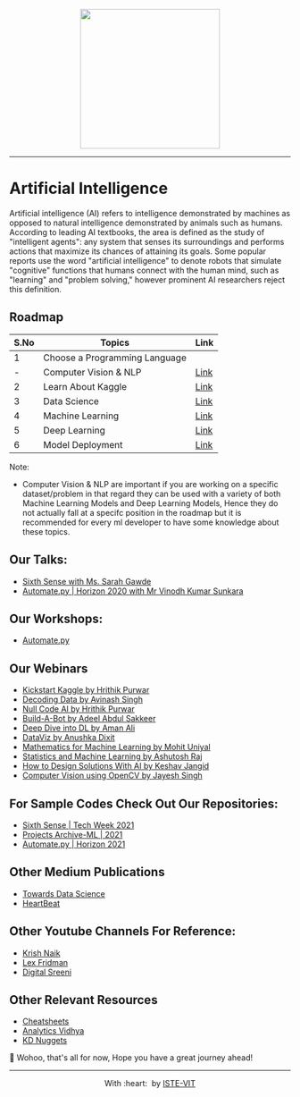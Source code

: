 <p align="center">
 <img src="https://g.foolcdn.com/editorial/images/659810/ai-button-on-a-circuit-board.jpg" height="250"> <br> 
</p>

---

# Artificial Intelligence

Artificial intelligence (AI) refers to intelligence demonstrated by machines as opposed to natural intelligence demonstrated by animals such as humans.
According to leading AI textbooks, the area is defined as the study of "intelligent agents": any system that senses its surroundings and performs actions that maximize its chances of attaining its goals.
Some popular reports use the word "artificial intelligence" to denote robots that simulate "cognitive" 
functions that humans connect with the human mind, such as "learning" and "problem solving," however prominent AI researchers reject this definition.

## Roadmap

| S.No | Topics|Link|
|------|-------|----|
|1|Choose a Programming Language||
|-|Computer Vision & NLP|[Link](./ComputerVisionNLP.md)|
|2|Learn About Kaggle|[Link](./Kaggle.md)|
|3|Data Science|[Link](./DataScience.md)|
|4|Machine Learning|[Link](./MachineLearning.md)|
|5|Deep Learning|[Link](./DeepLearning.md)|
|6|Model Deployment|[Link](./ModelDeployment.md)|



Note:
- Computer Vision & NLP are important if you are working on a specific dataset/problem in that regard they can be used with a variety of both Machine Learning Models and Deep Learning Models, Hence they do not actually fall at a specifc position in the roadmap but it is recommended for every ml developer to have some knowledge about these topics.

## Our Talks:
- [Sixth Sense with Ms. Sarah Gawde](https://youtu.be/B3KX8QWrzkA)
- [Automate.py | Horizon 2020 with Mr Vinodh Kumar Sunkara](https://youtu.be/XXHDBuPkbz0)

## Our Workshops:
- [Automate.py](https://www.youtube.com/playlist?list=PLtArheW_rmIY5XaLcEvzslM3Jobz5l_gX)

## Our Webinars
- [Kickstart Kaggle by Hrithik Purwar](https://www.youtube.com/watch?v=X9iVdWAQFb8)
- [Decoding Data by Avinash Singh](https://www.youtube.com/watch?v=nbFNh_Zo2-w)
- [Null Code AI by Hrithik Purwar](https://www.youtube.com/watch?v=E7PGac3jwPU)
- [Build-A-Bot by Adeel Abdul Sakkeer](https://www.youtube.com/watch?v=WKGxq8oqMXM)
- [Deep Dive into DL by Aman Ali](https://www.youtube.com/watch?v=H5qBLd2Tua4)
- [DataViz by Anushka Dixit](https://www.youtube.com/watch?v=dautTQ7k99w)
- [Mathematics for Machine Learning by Mohit Uniyal](https://www.youtube.com/watch?v=RP27N8sE2Hc)
- [Statistics and Machine Learning by Ashutosh Raj](https://www.youtube.com/watch?v=07GHVv5ceaQ)
- [How to Design Solutions With AI by Keshav Jangid](https://www.youtube.com/watch?v=2_MFW3mCj5E)
- [Computer Vision using OpenCV by Jayesh Singh](https://www.youtube.com/watch?v=91uBNFQOlRE)

## For Sample Codes Check Out Our Repositories:
- [Sixth Sense | Tech Week 2021](https://github.com/ISTE-VIT/Sixth-Sense)
- [Projects Archive-ML | 2021](https://github.com/ISTE-VIT/Projects-Archive/tree/main/MachineLearning)
- [Automate.py | Horizon 2021](https://github.com/ISTE-VIT/automate.py)

## Other Medium Publications 
- [Towards Data Science](https://towardsdatascience.com/)
- [HeartBeat](https://heartbeat.comet.ml/)

## Other Youtube Channels For Reference:
- [Krish Naik](https://www.youtube.com/user/krishnaik06)
- [Lex Fridman](https://www.youtube.com/user/lexfridman)
- [Digital Sreeni](https://www.youtube.com/c/DigitalSreeni)

## Other Relevant Resources
- [Cheatsheets](https://www.datacamp.com/community/data-science-cheatsheets)
- [Analytics Vidhya](https://www.analyticsvidhya.com/blog/category/machine-learning/) 
- [KD Nuggets](https://www.kdnuggets.com/)

🎉 Wohoo, that's all for now, Hope you have a great journey ahead!

---
<p align="center">
	With :heart: &nbsp;by <a href="https://istevit.in/" target="_blank">ISTE-VIT</a>
</p>
